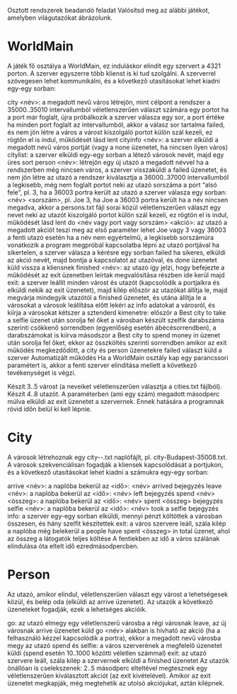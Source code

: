 Osztott rendszerek beadandó feladat
Valósítsd meg az alábbi játékot, amelyben világutazókat ábrázolunk.

<h1>WorldMain</h1>
A játék fő osztálya a WorldMain, ez induláskor elindít egy szervert a 4321 porton. A szerver egyszerre több klienst is ki tud szolgálni. A szerverrel szövegesen lehet kommunikálni, és a következő utasításokat lehet kiadni egy-egy sorban:

city <név>: a megadott nevű város létrejön, mint célpont
a rendszer a 35000..35010 intervallumból véletlenszerűen választ számára egy portot
ha a port már foglalt, újra próbálkozik
a szerver válasza egy sor, a port értéke
ha minden port foglalt az intervallumból, akkor a válasz sor tartalma failed, és nem jön létre a város
a várost kiszolgáló portot külön szál kezeli, ez rögtön el is indul, működését lásd lent
cityinfo <név>: a szerver elküldi a megadott nevű város portját (vagy a none üzenetet, ha nincsen ilyen város)
citylist: a szerver elküldi egy-egy sorban a létező városok nevét, majd egy üres sort
person <név>: létrejön egy új utazó a megadott névvel
ha a rendszerben még nincsen város, a szerver visszaküldi a failed üzenetet, és nem jön létre az utazó
a rendszer kiválasztja a 36000..37000 intervallumból a legkisebb, még nem foglalt portot neki
az utazó sorszáma a port “alsó fele”, pl. 3, ha a 36003 portra került az utazó
a szerver válasza egy sorban: <név> <sorszám>, pl. Joe 3, ha Joe a 36003 portra került
ha a név nincsen megadva, akkor a persons.txt fájl sorai közül véletlenszerűen választ egy nevet neki
az utazót kiszolgáló portot külön szál kezeli, ez rögtön el is indul, működését lásd lent
do <név vagy port vagy sorszám> <akció>: az utazó a megadott akciót teszi meg
az első paraméter lehet Joe vagy 3 vagy 36003 a fenti utazó esetén
ha a név nem egyértelmű, a legkisebb sorszámúra vonatkozik
a program megpróbál kapcsolatba lépni az utazó portjával
ha sikertelen, a szerver válasza a kérésre egy sorban failed
ha sikeres, elküldi az akció nevét, majd bontja a kapcsolatot az utazóval, és done üzenetet küld vissza a kliensnek
finished <név>: az utazó így jelzi, hogy befejezte a működését
az exit üzenetben leírtak megvalósítása részben ide kerül majd
exit: a szerver leállít minden várost és utazót (kapcsolódik a portjaikra és elküldi nekik az exit üzenetet), majd kilép
először az utazókat állítja le, majd megvárja mindegyik utazótól a finished üzenetet, és utána állítja le a városokat
a városok leállítása előtt lekéri az info adatokat a városról, és kiírja a városokat kétszer a sztenderd kimenetre:
először a Best city to take a selfie üzenet után sorolja fel őket a városban készült szelfik darabszáma szerinti csökkenő sorrendben (egyenlőség esetén ábécésorrendben), a darabszámokat is kiírva
másodszor a Best city to spend money in üzenet után sorolja fel őket, ekkor az összköltés szerinti sorrendben
amikor az exit működés megkezdődött, a city és person üzenetekre failed választ küld a szerver
Automatizált működés
Ha a WorldMain osztály kap egy parancssori paramétert is, akkor a fenti szerver elindítása mellett a következő tevékenységet is végzi.

Készít 3..5 várost (a neveiket véletlenszerűen választja a cities.txt fájlból).
Készít 4..8 utazót.
A paraméterben (ami egy szám) megadott másodperc múlva elküldi az exit üzenetet a szervernek. Ennek hatására a programnak rövid időn belül ki kell lépnie.

<h1>City</h1>
A városok létrehoznak egy city-<városnév>-<port>.txt naplófájlt, pl. city-Budapest-35008.txt.
A városok szekvenciálisan fogadják a kliensek kapcsolódását a portjukon, és a következő utasításokat lehet kiadni a számukra egy-egy sorban:
  
arrive <név>: a naplóba bekerül az <idő>: <név> arrived bejegyzés
leave <név>: a naplóba bekerül az <idő>: <név> left bejegyzés
spend <név> <összeg>: a naplóba bekerül az <idő>: <név> spent <összeg> bejegyzés
selfie <név>: a naplóba bekerül az <idő>: <név> took a selfie bejegyzés
info: a szerver egy-egy sorban elküldi, mennyi pénzt költöttek a városban összesen, és hány szelfit készítettek
exit: a város szervere leáll, szála kilép
a naplóba még belekerül a people have spent <összeg> in total üzenet, ahol az összeg a látogatók teljes költése
A fentiekben az idő a város szálának elindulása óta eltelt idő ezredmásodpercben.

<h1>Person</h1>
Az utazó, amikor elindul, véletlenszerűen választ egy várost a lehetségesek közül, és belép oda (elküldi az arrive üzenetet).
Az utazók a következő üzeneteket fogadják, ezek a lehetséges akcióik.

go: az utazó elmegy egy véletlenszerű városba
a régi városnak leave, az új városnak arrive üzenetet küld
go <név> alakban is hívható az akció (ha a felhasználó kézzel kapcsolódik a portra), ekkor a megadott nevű városba megy az utazó
spend és selfie: a város szerverének a megfelelő üzenetet küldi (spend esetén 10..1000 közötti véletlen számmal)
exit: az utazó szervere leáll, szála kilép
a szervernek elküldi a finished üzenetet
Az utazók önállóan is cselekszenek: 2..5 másodperc elteltével megtesznek egy véletlenszerűen kiválasztott akciót (az exit kivételével). Amikor az exit üzenetet megkapják, még megtehetik az utolsó akciójukat, aztán kilépnek.
